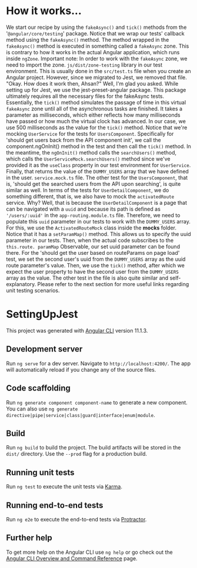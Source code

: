 # How it works...

We start our recipe by using the `fakeAsync()` and `tick()` methods from the '`@angular/core/testing`' package. Notice that we wrap our tests' callback method using the `fakeAsync()` method. The method wrapped in the `fakeAsync()` method is executed in something called a `fakeAsync` zone. This is contrary to how it works in the actual Angular application, which runs inside `ngZone`.
Important note: In order to work with the `fakeAsync` zone, we need to import the zone. `js/dist/zone-testing` library in our test environment. This is usually done in the `src/test.ts` file when you create an Angular project. However, since we migrated to Jest, we removed that file.
"Okay. How does it work then, Ahsan?" Well, I'm glad you asked. While setting up for Jest, we use the jest-preset-angular package. This package ultimately requires all the necessary files for the fakeAsync tests.
Essentially, the `tick()` method simulates the passage of time in this virtual `fakeAsync` zone until all of the asynchronous tasks are finished. It takes a parameter as milliseconds, which either reflects how many milliseconds have passed or how much the virtual clock has advanced. In our case, we use 500 milliseconds as the value for the `tick()` method.
Notice that we're mocking `UserService` for the tests for `UsersComponent`. Specifically for 'should get users back from the API component init', we call the component.ngOnInit() method in the test and then call the `tick()` method. In the meantime, the `ngOnInit()` method calls the `searchUsers()` method, which calls the `UserServiceMock.searchUsers()` method since we've provided it as the `useClass` property in our test environment for `UserService`. Finally,
that returns the value of the `DUMMY_USERS` array that we have defined in the user. `service.mock.ts` file. The other test for the `UsersComponent`, that is, 'should get the searched users from the API upon searching', is quite similar as well.
In terms of the tests for `UserDetailComponent`, we do something different, that is,
we also have to mock the `activatedRoute` service. Why? Well, that is because the `UserDetailComponent` is a page that can be navigated with a `uuid` and because its path is defined as `'/users/:uuid'` in the `app-routing.module.ts` file. Therefore, we need to populate this `uuid` parameter in our tests to work with the `DUMMY_USERS` array. For this, we use the `ActivatedRouteMock` class inside the **mocks** folder. Notice that it has a `setParamMap()` method. This allows us to specify the uuid parameter in our tests. Then, when the actual code subscribes to the `this.route. paramMap` Observable, our set uuid parameter can be found there.
For the 'should get the user based on routeParams on page load' test, we set the second user's uuid from the `DUMMY_USERS` array as the uuid route parameter's value. Then, we use the `tick()` method, after which we expect the user property to have the second user from the `DUMMY_USERS` array as the value. The other test in the file is also quite similar and self-explanatory. Please refer to the next section for more useful links regarding unit testing scenarios.

# SettingUpJest

This project was generated with [Angular CLI](https://github.com/angular/angular-cli) version 11.1.3.

## Development server

Run `ng serve` for a dev server. Navigate to `http://localhost:4200/`. The app will automatically reload if you change any of the source files.

## Code scaffolding

Run `ng generate component component-name` to generate a new component. You can also use `ng generate directive|pipe|service|class|guard|interface|enum|module`.

## Build

Run `ng build` to build the project. The build artifacts will be stored in the `dist/` directory. Use the `--prod` flag for a production build.

## Running unit tests

Run `ng test` to execute the unit tests via [Karma](https://karma-runner.github.io).

## Running end-to-end tests

Run `ng e2e` to execute the end-to-end tests via [Protractor](http://www.protractortest.org/).

## Further help

To get more help on the Angular CLI use `ng help` or go check out the [Angular CLI Overview and Command Reference](https://angular.io/cli) page.

